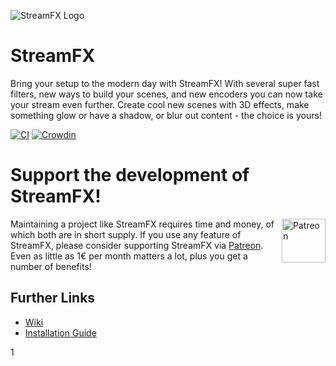![StreamFX Logo](https://raw.githubusercontent.com/Xaymar/obs-StreamFX/master/media/logo.png)
# StreamFX
Bring your setup to the modern day with StreamFX! With several super fast filters, new ways to build your scenes, and new encoders you can now take your stream even further. Create cool new scenes with 3D effects, make something glow or have a shadow, or blur out content - the choice is yours!

[![CI](https://github.com/Xaymar/obs-StreamFX/actions/workflows/main.yml/badge.svg)](https://github.com/Xaymar/obs-StreamFX/actions) [![Crowdin](https://badges.crowdin.net/obs-stream-effects/localized.svg)](https://crowdin.com/project/obs-stream-effects)

# Support the development of StreamFX!
[<img align="right" alt="Patreon" src="https://user-images.githubusercontent.com/437395/106462708-bd602980-6496-11eb-8f35-038577cf8fd7.jpg" height="70px"/>](https://patreon.com/join/xaymar) Maintaining a project like StreamFX requires time and money, of which both are in short supply. If you use any feature of StreamFX, please consider supporting StreamFX via [Patreon](https://patreon.com/xaymar). Even as little as 1€ per month matters a lot, plus you get a number of benefits!

## Further Links
* [Wiki](https://github.com/Xaymar/obs-StreamFX/wiki)
* [Installation Guide](https://github.com/xaymar/obs-streamfx/wiki/Installation)


1
